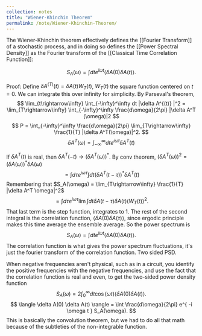 ```yaml
---
collection: notes
title: "Wiener-Khinchin Theorem"
permalink: /note/Wiener-Khinchin-Theorem/
---
```

The Wiener-Khinchin theorem effectively defines the [[Fourier Transform]] of a stochastic process, and in doing so defines the [[Power Spectral Density]] as the Fourier transform of the [[Classical Time Correlation Function]]:

$$
S_A(\omega) = \int dt e^{i\omega t} \langle \delta A(0) \delta A(t) \rangle.
$$

Proof:
Define $\delta A^{(T)}(t) = \delta A(t) W_T(t)$, $W_T(t)$ the square function centered on $t=0$. We can integrate this over infinity for simplicity.
By Parseval's theorem,
$$
\lim_{t\rightarrow\infty} \int_{-\infty}^\infty dt |\delta A^{(t)} |^2 = \lim_{T\rightarrow\infty} \int_{-\infty}^\infty \frac{d\omega}{2\pi} |\delta A^T (\omega)|2
$$
$$
P = \int_{-\infty}^\infty \frac{d\omega}{2\pi} \lim_{T\rightarrow\infty} \frac{1}{T} |\delta A^T(\omega)|^2.
$$
$$
\delta A^T(\omega) = \int_{-\infty}^\infty dt e^{ i\omega t } \delta A^T(t)
$$

If $\delta A^T(t)$ is real, then $\delta A^T(-t) \rightarrow (\delta A^T(\omega))^*$.
By conv theorem, $(\delta A^T (\omega))^2 = (\delta A(\omega))^* \delta A(\omega)$
$$
= \int d\tau e^{i \omega \tau} \int dt \left( \delta A^T(t-\tau) \right)^* \delta A^T(t)
$$
Remembering that $S_A(\omega) = \lim_{T\rightarrow\infty} \frac{1}{T} |\delta A^T \omega|^2$
$$
= \int d\tau e^{i\omega \tau} \lim \int dt \delta A(t - \tau) \delta A(t) (W_T(t))^2.
$$
That last term is the step function, integrates to 1. The rest of the second integral is the correlation function,  $\langle \delta A(0) \delta A(\tau) \rangle$, since ergodic principle makes this time average the ensemble average. So the power spectrum is
$$
S_A(\omega) = \int dt e^{i\omega t} \langle \delta A(0) \delta A(t) \rangle.
$$
The correlation function is what gives the power spectrum fluctuations, it's just the fourier transform of the correlation function. Two sided PSD.

When negative frequencies aren't physical, such as in a circuit, you identify the positive frequencies with the negative frequencies, and use the fact that the correlation function is real and even, to get the two-sided power density function
$$
S_A(\omega) = 2 \int_0^\infty dt \cos(\omega t) \langle \delta A(0) \delta A(t) \rangle.
$$
$$
\langle \delta A(0) \delta A(t) \rangle = \int \frac{d\omega}{2\pi} e^{ -i \omega t } S_A(\omega).
$$
This is basically the convolution theorem, but we had to do all that math because of the subtleties of the non-integrable function.